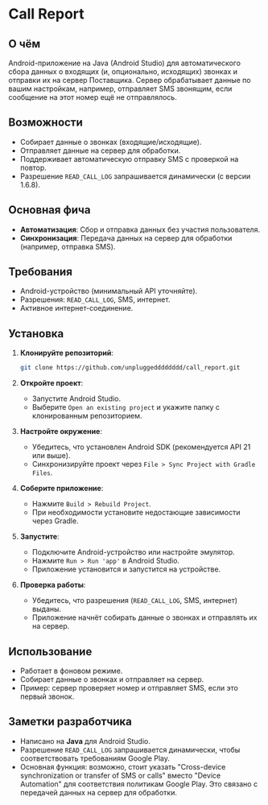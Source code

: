 
# Call Report

## О чём

Android-приложение на Java (Android Studio) для автоматического сбора данных о входящих (и, опционально, исходящих) звонках и отправки их на сервер Поставщика. Сервер обрабатывает данные по вашим настройкам, например, отправляет SMS звонящим, если сообщение на этот номер ещё не отправлялось.

## Возможности

- Собирает данные о звонках (входящие/исходящие).
- Отправляет данные на сервер для обработки.
- Поддерживает автоматическую отправку SMS с проверкой на повтор.
- Разрешение `READ_CALL_LOG` запрашивается динамически (с версии 1.6.8).

## Основная фича

- **Автоматизация**: Сбор и отправка данных без участия пользователя.
- **Синхронизация**: Передача данных на сервер для обработки (например, отправка SMS).

## Требования

- Android-устройство (минимальный API уточняйте).
- Разрешения: `READ_CALL_LOG`, SMS, интернет.
- Активное интернет-соединение.

## Установка

1. **Клонируйте репозиторий**:

   ```bash
   git clone https://github.com/unpluggedddddddd/call_report.git
   ```

2. **Откройте проект**:

   - Запустите Android Studio.
   - Выберите `Open an existing project` и укажите папку с клонированным репозиторием.

3. **Настройте окружение**:

   - Убедитесь, что установлен Android SDK (рекомендуется API 21 или выше).
   - Синхронизируйте проект через `File > Sync Project with Gradle Files`.

4. **Соберите приложение**:

   - Нажмите `Build > Rebuild Project`.
   - При необходимости установите недостающие зависимости через Gradle.

5. **Запустите**:

   - Подключите Android-устройство или настройте эмулятор.
   - Нажмите `Run > Run 'app'` в Android Studio.
   - Приложение установится и запустится на устройстве.

6. **Проверка работы**:

   - Убедитесь, что разрешения (`READ_CALL_LOG`, SMS, интернет) выданы.
   - Приложение начнёт собирать данные о звонках и отправлять их на сервер.

## Использование

- Работает в фоновом режиме.
- Собирает данные о звонках и отправляет на сервер.
- Пример: сервер проверяет номер и отправляет SMS, если это первый звонок.

## Заметки разработчика

- Написано на **Java** для Android Studio.
- Разрешение `READ_CALL_LOG` запрашивается динамически, чтобы соответствовать требованиям Google Play.
- Основная функция: возможно, стоит указать "Cross-device synchronization or transfer of SMS or calls" вместо "Device Automation" для соответствия политикам Google Play. Это связано с передачей данных на сервер для обработки.